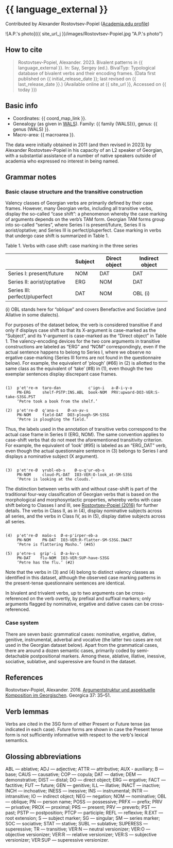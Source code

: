 # {{ language_external }}
Contributed by Alexander Rostovtsev-Popiel ([Academia.edu profile](https://uni-mainz.academia.edu/AlexPopiel))

![A.P.'s photo]({{ site_url_j }}/images/Rostovtsev-Popiel.jpg "A.P.'s photo")

## How to cite
> Rostovtsev-Popiel, Alexander. 2023. Bivalent patterns in {{ language_external }}. 
> In: Say, Sergey (ed.). BivalTyp: 
> Typological database of bivalent verbs and their encoding frames. 
> (Data first published on {{ initial_release_date }}; last revised on {{ last_release_date }}.) 
> (Available online at {{ site_url }}, Accessed on {{ today }})

## Basic info
- Coordinates: {{ coord_map_link }}.
- Genealogy (as given in [WALS](https://wals.info/)). Family: {{ family (WALS)}}, genus: {{ genus (WALS) }}.
- Macro-area: {{ macroarea }}. 

The data were initially obtained in 2011 (and then revised in 2023) by Alexander Rostovtsev-Popiel in his capacity of an L2 speaker of Georgian, with a substantial assistance of a number of native speakers outside of academia who expressed no interest in being named.

## Grammar notes

### Basic clause structure and the transitive construction

Valency classes of Georgian verbs are primarily defined by their case frames. However, many Georgian verbs, including all transitive verbs, display the so-called “case shift”: a phenomenon whereby the case marking of arguments depends on the verb’s TAM form. Georgian TAM forms group into so-called “series”, where Series I is present/future, Series II is aorist/optative; and Series III is perfect/pluperfect. Case marking in verbs that undergo case shift is summarized in Table 1.

Table 1. Verbs with case shift: case marking in the three series

<div class="before-table"></div>

|                                | Subject | Direct object | Indirect object |
| ------------------------------ | ------- | ------------- | --------------- |
| Series I: present/future       | NOM     | DAT           | DAT             |
| Series II: aorist/optative     | ERG     | NOM           | DAT             |
| Series III: perfect/pluperfect | DAT     | NOM           | OBL (i)         |

(i) OBL stands here for “oblique” and covers Benefactive and Sociative (and Allative in some dialects).

For purposes of the dataset below, the verb is considered transitive if and only if displays case shift so that its X-argument is case-marked as the “Subject”, and its Y-argument is case-marked as the “Direct object” in Table 1. The valency-encoding devices for the two core arguments in transitive constructions are labeled as “ERG” and “NOM” correspondingly, even if the actual sentence happens to belong to Series I, where we observe no ergative case-marking (Series III forms are not found in the questionnaire below). For example, the equivalent of ‘plough’ (#66) in (2) is allotted to the same class as the equivalent of ‘take’ (#8) in (1), even though the two exemplar sentences display discrepant case frames.

```

(1)  p'et're-m  taro-dan            c'ign-i   a-Ø-i-γ-o
     PN-ERG     shelf-PSTP:INS.ABL  book-NOM  PRV:upward-DO3-VER:S-take-S3SG.PST
     ‘Petre took a book from the shelf.’

(2)  p'et're-Ø  q'ana-s    Ø-xn-av-s
     PN-NOM     field-DAT  DO3-plough-SM-S3SG
     ‘Petre is ploughing the field.’

```

Thus, the labels used in the annotation of transitive verbs correspond to the actual case frame in Series II (ERG, NOM). The same convention applies to case-shift verbs that do not meet the aforementioned transitivity criterion. For example, the equivalent of ‘look’ (#95) is labeled as an “ERG_DAT” verb, even though the actual questionnaire sentence in (3) belongs to Series I and displays a nominative subject (X argument).

```

(3)  p'et're-Ø  γrubl-eb-s    Ø-u-q'ur-eb-s
     PN-NOM     cloud-PL-DAT  IO3-VER:O-look_at-SM-S3SG
     ‘Petre is looking at the clouds.’

```

The distinction between verbs with and without case-shift is part of the traditional four-way classification of Georgian verbs that is based on the morphological and morphosyntactic properties, whereby verbs with case shift belong to Classes I and III, see [Rostovtsev-Popiel (2016)](https://bivaltyp.info/docs/Rostovtsev_Popiel_2016_Argumentstruktur.pdf) for further details. The verbs in Class II, as in (4), display nominative subjects across all series, and the verbs in Class IV, as in (5), display dative subjects across all series.

```

(4)  p'et're-Ø  mašo-s  Ø-e-p'irper-eb-a
     PN-NOM     PN-DAT  IO3-VER:R-flatter-SM-S3SG.INACT
     ‘Petre is flattering Masho.’ (#45)

(5)  p'etre-s  grip'-i  Ø-a-kv-s
     PN-DAT    flu-NOM  IO3-VER:SUP-have-S3SG
     ‘Petre has the flu.’ (#2)

```

Note that the verbs in (3) and (4) belong to distinct valency classes as identified in this dataset, although the observed case marking patterns in the present-tense questionnaire sentences are identical.

In bivalent and trivalent verbs, up to two arguments can be cross-referenced on the verb overtly, by prefixal and suffixal markers; only arguments flagged by nominative, ergative and dative cases can be cross-referenced.

### Case system

There are seven basic grammatical cases: nominative, ergative, dative, genitive, instrumental, adverbal and vocative (the latter two cases are not used in the Georgian dataset below). Apart from the grammatical cases, there are around a dozen semantic cases, primarily coded by semi-detachable postpositional markers. Among these, ablative, illative, inessive, sociative, sublative, and superessive are found in the dataset. 

## References

Rostovtsev-Popiel, Alexander. 2016. [Argumentstruktur und aspektuelle Komposition im Georgischen](https://bivaltyp.info/docs/Rostovtsev_Popiel_2016_Argumentstruktur.pdf). Georgica 37: 35–51.

## Verb lemmas

Verbs are cited in the 3SG form of either Present or Future tense (as indicated in each case). Future forms are shown in case the Present tense form is not sufficiently informative with respect to the verb's lexical semantics.

## Glossing abbreviations

ABL — ablative; ADJ — adjective; ATTR — attributive; AUX - auxiliary; B — base; CAUS — causative; COP — copula; DAT — dative; DEM — demonstrative; DIST — distal; DO — direct object; ERG — ergative; FACT — factitive; FUT — future; GEN — genitive; ILL — illative; INACT — inactive; INCH — inchoative; INESS — inessive; INS — instrumental; INTR — intransitive; IO — indirect object; NEG — negation; NOM — nominative; OBL — oblique; PN — person name; POSS — possessive; PRFX — prefix; PRIV — privative; PROX — proximal; PRS — present; PRV — preverb; PST — past; PSTP — postposition; PTCP — participle; REFL — reflexive; R.EXT — root extension; S — subject marker; SG — singular; SM — series marker; SOC — sociative; STAT — stative; SUBL — sublative; SUPERESS — superessive; TR — transitive; VER:N — neutral versionizer; VER:O — objective versionizer; VER:R — relative versionizer; VER:S — subjective versionizer; VER:SUP — superessive versionizer.
